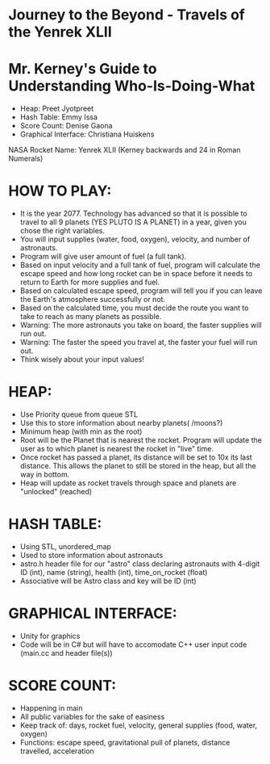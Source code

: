 # Journey to the Beyond - Travels of the Yenrek XLII


# Mr. Kerney's Guide to Understanding Who-Is-Doing-What

 - Heap: Preet Jyotpreet
 - Hash Table: Emmy Issa
 - Score Count: Denise Gaona
 - Graphical Interface: Christiana Huiskens

NASA Rocket Name: Yenrek XLII (Kerney backwards and 24 in Roman Numerals)

# HOW TO PLAY:

 - It is the year 2077. Technology has advanced so that it is possible to travel to all 9 planets (YES PLUTO IS A PLANET) in a year, given you chose the right variables. 
 - You will input supplies (water, food, oxygen), velocity, and number of astronauts.
 - Program will give user amount of fuel (a full tank).
 - Based on input velocity and a full tank of fuel, program will calculate the escape speed and how long rocket can be in space before it needs to return to Earth for more supplies and fuel.
 - Based on calculated escape speed, program will tell you if you can leave the Earth's atmosphere successfully or not.
 - Based on the calculated time, you must decide the route you want to take to reach as many planets as possible.
 - Warning: The more astronauts you take on board, the faster supplies will run out.
 - Warning: The faster the speed you travel at, the faster your fuel will run out.
 - Think wisely about your input values!

# HEAP:

- Use Priority queue from queue STL
- Use this to store information about nearby planets( /moons?)
- Minimum heap (with min as the root)
- Root will be the Planet that is nearest the rocket. Program will update the user as to which planet is nearest the rocket in "live" time.
- Once rocket has passed a planet, its distance will be set to 10x its last distance. This allows the planet to still be stored in the heap, but all the way in bottom.
- Heap will update as rocket travels through space and planets are "unlocked" (reached)

 
# HASH TABLE:

- Using STL, unordered_map
- Used to store information about astronauts
- astro.h header file for our "astro" class declaring astronauts with 4-digit ID (int), name (string), health (int), time_on_rocket (float)
- Associative will be Astro class and key will be ID (int)

# GRAPHICAL INTERFACE: 

 - Unity for graphics
 - Code will be in C# but will have to accomodate C++ user input code (main.cc and header file(s))

 # SCORE COUNT: 
 
 - Happening in main
 - All public variables for the sake of easiness
 - Keep track of: days, rocket fuel, velocity, general supplies (food, water, oxygen)
 - Functions: escape speed, gravitational pull of planets, distance travelled, acceleration
 
